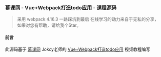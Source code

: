 ### 慕课网 - Vue+Webpack打造todo应用 - 课程源码

> 采用 webpack 4.16.3 一路踩坑到最后
> 在线学习的动力来自于无私的分享，如果对您有帮助，请给我个Star。

#### 前言
此源码基于 [慕课网](https://www.imooc.com/) Jokcy老师的 [Vue+Webpack打造todo应用](https://www.imooc.com/learn/935) 视频教程编写